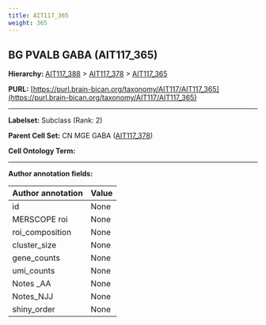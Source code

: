 ```yaml
---
title: AIT117_365
weight: 365
---
```

## BG PVALB GABA (AIT117_365)
<b>Hierarchy: </b>
[AIT117_388](../AIT117_388) >
[AIT117_378](../AIT117_378) >
[AIT117_365](../AIT117_365)

**PURL:** [https://purl.brain-bican.org/taxonomy/AIT117/AIT117_365](https://purl.brain-bican.org/taxonomy/AIT117/AIT117_365)

---


**Labelset:** Subclass (Rank: 2)

**Parent Cell Set:** CN MGE GABA ([AIT117_378](../AIT117_378))



**Cell Ontology Term:** 

[MARKER GENES.]: #


---

[TRANSFERRED ANNOTATIONS.]: #


[AUTHOR ANNOTATION FIELDS.]: #


**Author annotation fields:**

| Author annotation | Value |
|-------------------|-------|
|id|None|
|MERSCOPE roi|None|
|roi_composition|None|
|cluster_size|None|
|gene_counts|None|
|umi_counts|None|
|Notes _AA|None|
|Notes_NJJ|None|
|shiny_order|None|
